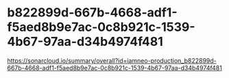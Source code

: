 # b822899d-667b-4668-adf1-f5aed8b9e7ac-0c8b921c-1539-4b67-97aa-d34b4974f481
https://sonarcloud.io/summary/overall?id=iamneo-production_b822899d-667b-4668-adf1-f5aed8b9e7ac-0c8b921c-1539-4b67-97aa-d34b4974f481
